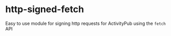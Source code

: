 # http-signed-fetch
Easy to use module for signing http requests for ActivityPub using the `fetch` API
